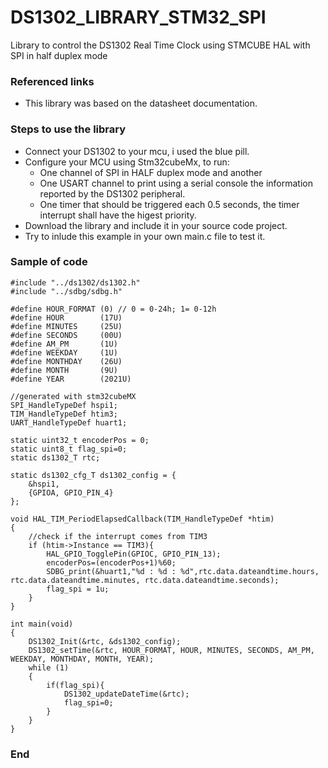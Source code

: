 # DS1302_LIBRARY_STM32_SPI
Library to control the DS1302 Real Time Clock using STMCUBE HAL with SPI in half duplex mode 

### Referenced links
- This library was based on the datasheet documentation.

### Steps to use the library
- Connect your DS1302 to your mcu, i used the blue pill.
- Configure your MCU using Stm32cubeMx, to run:
	- One channel of SPI in HALF duplex mode and another
	- One USART channel to print using a serial console the information reported by the DS1302 peripheral.
	- One timer that should be triggered each 0.5 seconds, the timer interrupt shall have the higest priority.
- Download the library and include it in your source code project.
- Try to inlude this example in your own main.c file to test it.

### Sample of code

	#include "../ds1302/ds1302.h"
	#include "../sdbg/sdbg.h"

	#define HOUR_FORMAT	(0) // 0 = 0-24h; 1= 0-12h
	#define HOUR 		(17U)
	#define MINUTES 	(25U)
	#define SECONDS 	(00U)
	#define AM_PM		(1U)
	#define WEEKDAY 	(1U)
	#define MONTHDAY 	(26U)
	#define MONTH 		(9U)
	#define YEAR 		(2021U)
	
	//generated with stm32cubeMX
	SPI_HandleTypeDef hspi1;
	TIM_HandleTypeDef htim3;
	UART_HandleTypeDef huart1;
	
	static uint32_t encoderPos = 0;
	static uint8_t flag_spi=0;
	static ds1302_T rtc;

	static ds1302_cfg_T ds1302_config = {
		&hspi1,
		{GPIOA, GPIO_PIN_4}
	};

	void HAL_TIM_PeriodElapsedCallback(TIM_HandleTypeDef *htim)
	{
		//check if the interrupt comes from TIM3
		if (htim->Instance == TIM3){
			HAL_GPIO_TogglePin(GPIOC, GPIO_PIN_13);
			encoderPos=(encoderPos+1)%60;
			SDBG_print(&huart1,"%d : %d : %d",rtc.data.dateandtime.hours, rtc.data.dateandtime.minutes, rtc.data.dateandtime.seconds);
			flag_spi = 1u;
		}
	}
	
	int main(void)
	{
		DS1302_Init(&rtc, &ds1302_config);
		DS1302_setTime(&rtc, HOUR_FORMAT, HOUR, MINUTES, SECONDS, AM_PM, WEEKDAY, MONTHDAY, MONTH, YEAR);
		while (1)
		{
			if(flag_spi){
				DS1302_updateDateTime(&rtc);
				flag_spi=0;
			}
		}
	}

### End
